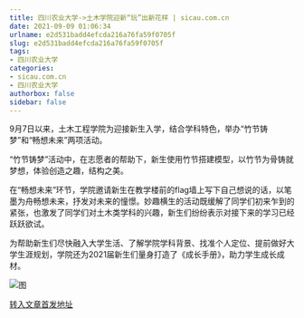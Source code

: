 ```yaml
---
title: 四川农业大学->土木学院迎新“玩”出新花样 | sicau.com.cn
date: 2021-09-09 01:06:34
urlname: e2d531badd4efcda216a76fa59f0705f
slug: e2d531badd4efcda216a76fa59f0705f
tags: 
- 四川农业大学
categories:
- sicau.com.cn
- 四川农业大学
authorbox: false
sidebar: false
---
```

9月7日以来，土木工程学院为迎接新生入学，结合学科特色，举办“竹节铸梦”和“畅想未来”两项活动。

“竹节铸梦”活动中，在志愿者的帮助下，新生使用竹节搭建模型，以竹节为骨铸就梦想，体验创造之趣，结构之美。

在“畅想未来”环节，学院邀请新生在教学楼前的flag墙上写下自己想说的话，以笔墨为舟畅想未来，抒发对未来的憧憬。妙趣横生的活动既缓解了同学们初来乍到的紧张，也激发了同学们对土木类学科的兴趣，新<!--more-->生们纷纷表示对接下来的学习已经跃跃欲试。

为帮助新生们尽快融入大学生活、了解学院学科背景、找准个人定位、提前做好大学生涯规划，学院还为2021届新生们量身打造了《成长手册》，助力学生成长成材。

![图](https://news.sicau.edu.cn/__local/F/FA/75/EA2F6E6514AF04F6945C3BCA8AF_A3BA438E_453F6.jpg)

[转入文章首发地址](https://news.sicau.edu.cn/info/1078/64132.htm)